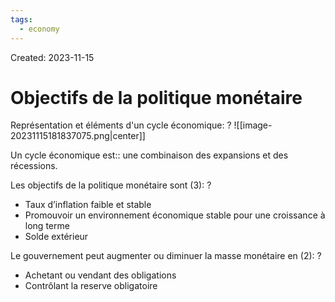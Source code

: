 ```yaml
---
tags:
  - economy
---
```

Created: 2023-11-15

# Objectifs de la politique monétaire

Représentation et éléments d'un cycle économique:
?
![[image-20231115181837075.png|center]]
<!--SR:!2024-05-27,106,230-->

Un cycle économique est:: une combinaison des expansions et des récessions.
<!--SR:!2024-07-05,130,230-->

Les objectifs de la politique monétaire sont (3):
?
- Taux d’inflation faible et stable
- Promouvoir un environnement économique stable pour une croissance à long terme
- Solde extérieur
<!--SR:!2024-03-05,9,130-->


Le gouvernement peut augmenter ou diminuer la masse monétaire en (2):
?
- Achetant ou vendant des obligations
- Contrôlant la reserve obligatoire
<!--SR:!2024-02-29,58,228-->

